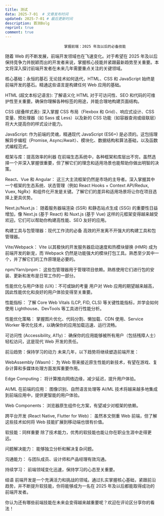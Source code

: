 ```yaml
---
title: 测试
data: 2025-7-01  # 文章发布时间
updated: 2025-7-01 # 最后更新时间
description: 首测Bolg                 
reprint: true
comment: true
---
```

                               掌握前端：2025 年及以后的必备技能
随着 Web 的不断发展，前端开发领域也在飞速变化。对于希望在 2025 年及以后保持竞争力并脱颖而出的开发者来说，掌握核心技能并紧跟最新趋势至关重要。本文将深入探讨前端开发者在未来几年需要重点关注的关键领域。

核心基础：永恒的基石
无论技术如何迭代，HTML、CSS 和 JavaScript 始终是前端开发的基石。精通这些语言是构建任何 Web 应用的基础。

HTML (超文本标记语言): 了解语义化 HTML 对于可访问性、SEO 和代码的可维护性至关重要。确保你理解各种标签的用途，并能合理地构建页面结构。

CSS (层叠样式表): 深入掌握 CSS 布局（Flexbox 和 Grid）、响应式设计、CSS 变量、预处理器（如 Sass 或 Less）以及新的 CSS 功能（如容器查询或级联层）将大大提高你的样式设计能力。

JavaScript: 作为前端的灵魂，精通现代 JavaScript (ES6+) 是必须的。这包括理解异步编程（Promise, Async/Await）、模块化、数据结构和算法基础，以及函数式编程范式。

框架与库：提高效率的利器
在前端生态系统中，各种框架和库层出不穷。虽然选择一个并深入掌握很重要，但了解它们的理念和适用场景也能帮助你做出明智的决策。

React、Vue 和 Angular： 这三大主流框架仍然是市场的主导者。深入掌握其中一个框架的生态系统、状态管理（例如 React Hooks + Context API/Redux, Vuex, NgRx）和组件化开发是关键。了解它们的差异和适用场景将让你在项目选择上更具优势。

Next.js/Nuxt.js： 随着服务器端渲染 (SSR) 和静态站点生成 (SSG) 的重要性日益增加，像 Next.js (基于 React) 和 Nuxt.js (基于 Vue) 这样的元框架变得越来越受欢迎。它们可以帮助你构建高性能、SEO 友好的应用。

构建工具与包管理器：现代工作流的必备
高效的开发离不开强大的构建工具和包管理器。

Vite/Webpack： Vite 以其极快的开发服务器启动速度和热模块替换 (HMR) 成为前端开发的新宠，而 Webpack 仍然是功能强大的模块打包工具。熟悉至少其中一个，并了解它们的工作原理是必要的。

npm/Yarn/pnpm： 这些包管理器用于管理项目依赖。熟练使用它们进行包的安装、更新和发布是日常工作的一部分。

性能优化与用户体验 (UX)：不可或缺的考量
用户对 Web 应用的期望越来越高，因此性能优化和良好的用户体验变得至关重要。

性能指标： 了解 Core Web Vitals (LCP, FID, CLS) 等关键性能指标，并学会如何使用 Lighthouse、DevTools 等工具进行性能分析。

性能优化策略： 掌握图片优化、代码分割、懒加载、CDN 使用、Service Worker 等优化技术，以确保你的应用加载迅速、运行流畅。

可访问性 (Accessibility, A11y)： 确保你的应用能够被所有用户（包括残障人士）轻松访问，这是现代 Web 开发的责任。

前沿趋势：保持学习的动力
未来几年，以下趋势将继续塑造前端开发：

WebAssembly (Wasm)： 为 Web 带来接近原生性能的新技术，有望在游戏、复杂计算和多媒体处理方面发挥重要作用。

Edge Computing： 将计算推向网络边缘，减少延迟，提升用户体验。

AI/ML 在前端的应用： 图像识别、自然语言处理等 AI/ML 技术将越来越多地集成到前端应用中，提供更智能的用户体验。

Web Components： 浏览器原生组件化方案，有望减少对框架的依赖。

跨平台开发 (React Native, Flutter for Web)： 虽然本文侧重 Web 前端，但了解这些技术如何将 Web 技能扩展到移动端也很有价值。

软技能：同样重要
除了技术能力，优秀的软技能也能让你在职业生涯中走得更远。

问题解决能力： 能够独立分析和解决复杂问题。

沟通能力： 与团队成员、设计师和产品经理有效沟通。

持续学习： 前端领域变化迅速，保持学习的心态至关重要。

结语
前端开发是一个充满活力和挑战的领域。通过扎实掌握核心基础，紧跟前沿趋势，并不断提升软技能，你将能够成为一名在 2025 年及以后都能取得成功的前端开发者。

你认为还有哪些前端技能在未来会变得越来越重要呢？欢迎在评论区分享你的看法！







